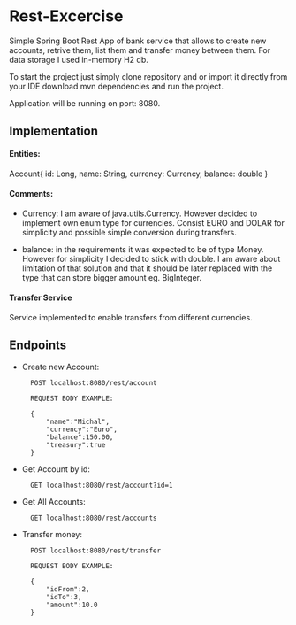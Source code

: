 # Rest-Excercise

Simple Spring Boot Rest App of bank service that allows to create new accounts, retrive them, list them and transfer money between them. 
For data storage I used in-memory H2 db. 

To start the project just simply clone repository and or import it directly from your IDE download mvn dependencies and run the project. 

Application will be running on port: 8080.

## Implementation

#### Entities: 

Account{
id: Long,
name: String,
currency: Currency,
balance: double
} 

#### Comments: 

* Currency: I am aware of java.utils.Currency. However decided to implement own enum type for currencies. 
Consist EURO and DOLAR for simplicity and possible simple conversion during transfers. 
 

* balance: in the requirements it was expected to be of type Money. However for simplicity I decided to stick with double. I am aware about limitation of that solution and that it should be later replaced with the type that can store bigger amount eg. BigInteger.

#### Transfer Service

Service implemented to enable transfers from different currencies. 

## Endpoints

* Create new Account: 

        POST localhost:8080/rest/account
        
        REQUEST BODY EXAMPLE:
        
        {
            "name":"Michal",
            "currency":"Euro",
            "balance":150.00,
            "treasury":true
        } 
        
* Get Account by id: 

        GET localhost:8080/rest/account?id=1
    
* Get All Accounts: 

        GET localhost:8080/rest/accounts
        
* Transfer money: 

        POST localhost:8080/rest/transfer
        
        REQUEST BODY EXAMPLE: 
        
        {
            "idFrom":2,
            "idTo":3,
            "amount":10.0
        }
        

